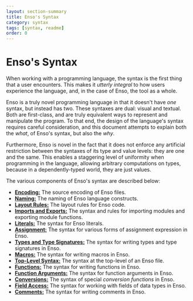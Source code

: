 ```yaml
---
layout: section-summary
title: Enso's Syntax
category: syntax
tags: [syntax, readme]
order: 0
---
```


# Enso's Syntax

When working with a programming language, the syntax is the first thing that a
user encounters. This makes it _utterly integral_ to how users experience the
language, and, in the case of Enso, the tool as a whole.

Enso is a truly novel programming language in that it doesn't have _one_ syntax,
but instead has two. These syntaxes are dual: visual and textual. Both are
first-class, and are truly equivalent ways to represent and manipulate the
program. To that end, the design of the language's syntax requires careful
consideration, and this document attempts to explain both the _what_, of Enso's
syntax, but also the _why_.

Furthermore, Enso is novel in the fact that it does not enforce any artificial
restriction between the syntaxes of its type and value levels: they are one and
the same. This enables a staggering level of uniformity when programming in the
language, allowing arbitrary computations on types, because in a
dependently-typed world, they are just values.

The various components of Enso's syntax are described below:

- [**Encoding:**](./encoding.md) The source encoding of Enso files.
- [**Naming:**](./naming.md) The naming of Enso language constructs.
- [**Layout Rules:**](./layout.md) The layout rules for Enso code.
- [**Imports and Exports:**](./imports.md) The syntax and rules for importing
  modules and exporting module functions.
- [**Literals:**](./literals.md) The syntax for Enso literals.
- [**Assignment:**](./assignment.md) The syntax for various forms of assignment
  expression in Enso.
- [**Types and Type Signatures:**](./types.md) The syntax for writing types and
  type signatures in Enso.
- [**Macros:**](./macros.md) The syntax for writing macros in Enso.
- [**Top-Level Syntax:**](./top-level.md) The syntax at the top-level of an Enso
  file.
- [**Functions:**](./functions.md) The syntax for writing functions in Enso.
- [**Function Arguments:**](./function-arguments.md) The syntax for function
  arguments in Enso.
- [**Conversions:**](./conversions.md) The syntax of special _conversion functions_ in Enso.
- [**Field Access:**](./projections.md) The syntax for working with fields of
  data types in Enso.
- [**Comments:**](./comments.md) The syntax for writing comments in Enso.
